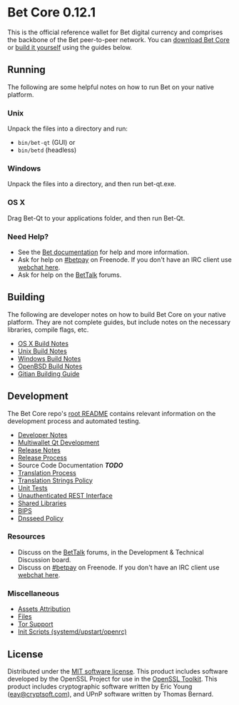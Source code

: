 Bet Core 0.12.1
=====================

This is the official reference wallet for Bet digital currency and comprises the backbone of the Bet peer-to-peer network. You can [download Bet Core](https://www.bet.org/downloads/) or [build it yourself](#building) using the guides below.

Running
---------------------
The following are some helpful notes on how to run Bet on your native platform.

### Unix

Unpack the files into a directory and run:

- `bin/bet-qt` (GUI) or
- `bin/betd` (headless)

### Windows

Unpack the files into a directory, and then run bet-qt.exe.

### OS X

Drag Bet-Qt to your applications folder, and then run Bet-Qt.

### Need Help?

* See the [Bet documentation](https://betpay.atlassian.net/wiki/display/DOC)
for help and more information.
* Ask for help on [#betpay](http://webchat.freenode.net?channels=betpay) on Freenode. If you don't have an IRC client use [webchat here](http://webchat.freenode.net?channels=betpay).
* Ask for help on the [BetTalk](https://bettalk.org/) forums.

Building
---------------------
The following are developer notes on how to build Bet Core on your native platform. They are not complete guides, but include notes on the necessary libraries, compile flags, etc.

- [OS X Build Notes](build-osx.md)
- [Unix Build Notes](build-unix.md)
- [Windows Build Notes](build-windows.md)
- [OpenBSD Build Notes](build-openbsd.md)
- [Gitian Building Guide](gitian-building.md)

Development
---------------------
The Bet Core repo's [root README](/README.md) contains relevant information on the development process and automated testing.

- [Developer Notes](developer-notes.md)
- [Multiwallet Qt Development](multiwallet-qt.md)
- [Release Notes](release-notes.md)
- [Release Process](release-process.md)
- Source Code Documentation ***TODO***
- [Translation Process](translation_process.md)
- [Translation Strings Policy](translation_strings_policy.md)
- [Unit Tests](unit-tests.md)
- [Unauthenticated REST Interface](REST-interface.md)
- [Shared Libraries](shared-libraries.md)
- [BIPS](bips.md)
- [Dnsseed Policy](dnsseed-policy.md)

### Resources
* Discuss on the [BetTalk](https://bettalk.org/) forums, in the Development & Technical Discussion board.
* Discuss on [#betpay](http://webchat.freenode.net/?channels=betpay) on Freenode. If you don't have an IRC client use [webchat here](http://webchat.freenode.net/?channels=betpay).

### Miscellaneous
- [Assets Attribution](assets-attribution.md)
- [Files](files.md)
- [Tor Support](tor.md)
- [Init Scripts (systemd/upstart/openrc)](init.md)

License
---------------------
Distributed under the [MIT software license](http://www.opensource.org/licenses/mit-license.php).
This product includes software developed by the OpenSSL Project for use in the [OpenSSL Toolkit](https://www.openssl.org/). This product includes
cryptographic software written by Eric Young ([eay@cryptsoft.com](mailto:eay@cryptsoft.com)), and UPnP software written by Thomas Bernard.
